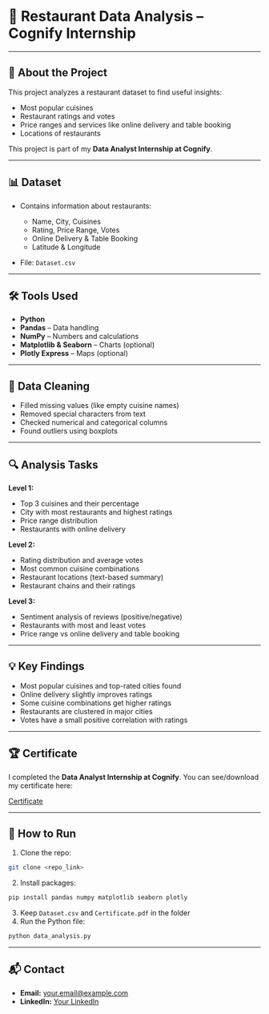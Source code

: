 
# 🍴 Restaurant Data Analysis – Cognify Internship

---

## 📖 About the Project

This project analyzes a restaurant dataset to find useful insights:

* Most popular cuisines
* Restaurant ratings and votes
* Price ranges and services like online delivery and table booking
* Locations of restaurants

This project is part of my **Data Analyst Internship at Cognify**.

---

## 📊 Dataset

* Contains information about restaurants:

  * Name, City, Cuisines
  * Rating, Price Range, Votes
  * Online Delivery & Table Booking
  * Latitude & Longitude
* File: `Dataset.csv`

---

## 🛠 Tools Used

* **Python**
* **Pandas** – Data handling
* **NumPy** – Numbers and calculations
* **Matplotlib & Seaborn** – Charts (optional)
* **Plotly Express** – Maps (optional)

---

## 🧹 Data Cleaning

* Filled missing values (like empty cuisine names)
* Removed special characters from text
* Checked numerical and categorical columns
* Found outliers using boxplots

---

## 🔍 Analysis Tasks

**Level 1:**

* Top 3 cuisines and their percentage
* City with most restaurants and highest ratings
* Price range distribution
* Restaurants with online delivery

**Level 2:**

* Rating distribution and average votes
* Most common cuisine combinations
* Restaurant locations (text-based summary)
* Restaurant chains and their ratings

**Level 3:**

* Sentiment analysis of reviews (positive/negative)
* Restaurants with most and least votes
* Price range vs online delivery and table booking

---

## 💡 Key Findings

* Most popular cuisines and top-rated cities found
* Online delivery slightly improves ratings
* Some cuisine combinations get higher ratings
* Restaurants are clustered in major cities
* Votes have a small positive correlation with ratings

---

## 🏆 Certificate

I completed the **Data Analyst Internship at Cognify**.
You can see/download my certificate here:

[Certificate](Cognify/Doma%20Vinusha%20Reddy%20(1).pdf)


---

## 🚀 How to Run

1. Clone the repo:

```bash
git clone <repo_link>
```

2. Install packages:

```bash
pip install pandas numpy matplotlib seaborn plotly
```

3. Keep `Dataset.csv` and `Certificate.pdf` in the folder
4. Run the Python file:

```bash
python data_analysis.py
```

---

## 📬 Contact

* **Email:** [your.email@example.com](mailto:your.email@example.com)
* **LinkedIn:** [Your LinkedIn](https://www.linkedin.com/)
